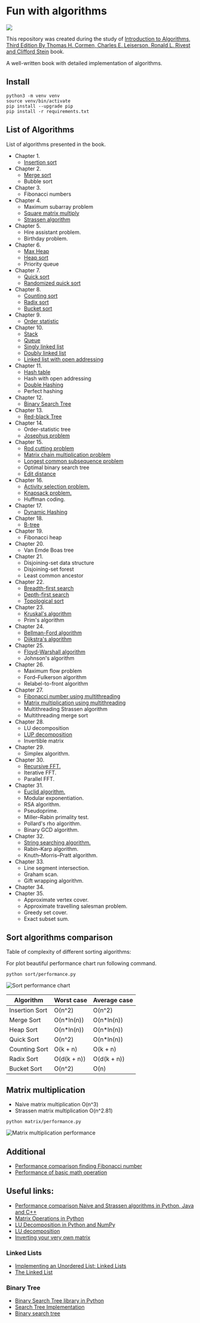 # Fun with algorithms

![](https://mitpress.mit.edu/sites/default/files/9780262033848.jpg)

This repository was created during the study of [Introduction to Algorithms, Third Edition By Thomas H. Cormen, Charles E. Leiserson, Ronald L. Rivest and Clifford Stein](https://mitpress.mit.edu/books/introduction-algorithms) book.

A well-written book with detailed implementation of algorithms.

## Install 

```shell script
python3 -m venv venv 
source venv/bin/activate
pip install --upgrade pip
pip install -r requirements.txt 
```

## List of Algorithms

List of algorithms presented in the book.

- Chapter 1.
  - [Insertion sort](sort/insertionsort.py)
- Chapter 2.
  - [Merge sort](sort/mergesort.py)
  - Bubble sort
- Chapter 3.
  - Fibonacci numbers
- Chapter 4.
  - Maximum subarray problem
  - [Square matrix multiply](matrix/multiplication.py)
  - [Strassen algorithm](matrix/multiplication.py)
- Chapter 5.
  - Hire assistant problem.
  - Birthday problem.
- Chapter 6.
  - [Max Heap](queue/maxheap.py)
  - [Heap sort](sort/heapsort.py)
  - Priority queue
- Chapter 7.
  - [Quick sort](sort/quicksort.py)
  - [Randomized quick sort](sort/quicksort.py)
- Chapter 8.
  - [Counting sort](sort/countingsort.py)
  - [Radix sort](sort/radixsort.py)
  - [Bucket sort](sort/bucketsort.py)
- Chapter 9.
  - [Order statistic](sort/selectstatistic.py)
- Chapter 10.
  - [Stack](stack/stack.py)
  - [Queue](queue/queue.py)
  - [Singly linked list](linkedlist/singly_linked.py)
  - [Doubly linked list](linkedlist/doubly_linked.py)
  - [Linked list with open addressing](linkedlist/open_addressing.py)
- Chapter 11.
  - [Hash table](hashing/hash_table.py)
  - Hash with open addressing
  - [Double Hashing](hashing/double_hashing.py)
  - Perfect hashing
- Chapter 12.
  - [Binary Search Tree](trees/binarytree.py)
- Chapter 13.
  - [Red-black Tree](trees/redblacktree.py)
- Chapter 14.
  - Order-statistic tree
  - [Josephus problem](other/josephus.py)
- Chapter 15.
  - [Rod cutting problem](dynamicprogramming/cut_rod.py)
  - [Matrix chain multiplication problem](dynamicprogramming/matrix_chain_order.py)
  - [Longest common subsequence problem](dynamicprogramming/longest_common_subsequence.py)
  - Optimal binary search tree
  - [Edit distance](dynamicprogramming/edit_distance.py)
- Chapter 16.
  - [Activity selection problem.](greedy/activity_selection.py)
  - [Knapsack problem.](greedy/knapsack_problem.py)
  - Huffman coding.
- Chapter 17.
  - [Dynamic Hashing](hashing/hash_table.py)
- Chapter 18.
  - [B-tree](trees/btree.py)
- Chapter 19.
  - Fibonacci heap
- Chapter 20.
  - Van Emde Boas tree
- Chapter 21.
  - Disjoining-set data structure
  - Disjoining-set forest
  - Least common ancestor
- Chapter 22.
  - [Breadth-first search](graph/breadth_first_search.py)
  - [Depth-first search](graph/depth_first_search.py)
  - [Topological sort](graph/topological_sorting.py)
- Chapter 23.
  - [Kruskal's algorithm](graph/kruskal.py)
  - Prim's algorithm
- Chapter 24.
  - [Bellman-Ford algorithm](graph/bellman_ford.py)
  - [Dijkstra's algorithm](graph/dijkstra.py)
- Chapter 25.
  - [Floyd-Warshall algorithm](graph/floyd_warshall.py)
  - Johnson's algorithm
- Chapter 26.
  - Maximum flow problem
  - Ford–Fulkerson algorithm
  - Relabel-to-front algorithm
- Chapter 27.
  - [Fibonacci number using multithreading](multithreading/fib.py)
  - [Matrix multiplication using multithreading](multithreading/matrixmultiply.py)
  - Multithreading Strassen algorithm
  - Multithreading merge sort
- Chapter 28.
  - LU decomposition
  - [LUP decomposition](matrix/lupdecomposition.py)
  - Invertible matrix
- Chapter 29.
  - Simplex algorithm.
- Chapter 30.
  - [Recursive FFT.](fft/fft.py)
  - Iterative FFT.
  - Parallel FFT.
- Chapter 31.
  - [Euclid algorithm.](other/greatestcommondivisor.py)
  - Modular exponentiation.
  - RSA algorithm.
  - Pseudoprime.
  - Miller–Rabin primality test.
  - Pollard's rho algorithm.
  - Binary GCD algorithm.
- Chapter 32.
  - [String searching algorithm.](string/stringsearch.py)
  - Rabin–Karp algorithm.
  - Knuth–Morris–Pratt algorithm.
- Chapter 33.
  - Line segment intersection.
  - Graham scan.
  - Gift wrapping algorithm.
- Chapter 34.
- Chapter 35.
  - Approximate vertex cover.
  - Approximate travelling salesman problem.
  - Greedy set cover.
  - Exact subset sum.

## Sort algorithms comparison

Table of complexity of different sorting algorithms:

For plot beautiful performance chart run following command.

~~~shell script
python sort/performance.py
~~~

![Sort performance chart](images/sort-performance.png)

| Algorithm       | Worst case | Average case |
|-----------------|------------|--------------|
| Insertion Sort  | O(n^2)     | O(n^2)       |
| Merge Sort      | O(n*ln(n)) | O(n*ln(n))   |
| Heap Sort       | O(n*ln(n)) | O(n*ln(n))   |
| Quick Sort      | O(n^2)     | O(n*ln(n))   |
| Counting Sort   | O(k + n)   | O(k + n)     |
| Radix Sort      | O(d(k + n))| O(d(k + n))  |
| Bucket Sort     | O(n^2)     | O(n)         |

## Matrix multiplication

- Naive matrix multiplication O(n^3)
- Strassen matrix multiplication O(n^2.81)

~~~shell script
python matrix/performance.py
~~~

![Matrix multiplication performance](images/matrix-performance.png)

## Additional

- [Performance comparison finding Fibonacci number](fibonacci/performance.py)
- [Performance of basic math operation](operations/performance.py)

## Useful links:

- [Performance comparison Naive and Strassen algorithms in Python, Java and C++](https://martin-thoma.com/strassen-algorithm-in-python-java-cpp/)
- [Matrix Operations in Python](http://www.mathwizurd.com/blog/2015/6/14/matrix-operations-in-python)
- [LU Decomposition in Python and NumPy](https://www.quantstart.com/articles/LU-Decomposition-in-Python-and-NumPy)
- [LU decomposition](https://rosettacode.org/wiki/LU_decomposition)
- [Inverting your very own matrix](http://www.vikparuchuri.com/blog/inverting-your-very-own-matrix/)

### Linked Lists

- [Implementing an Unordered List: Linked Lists](http://interactivepython.org/courselib/static/pythonds/BasicDS/ImplementinganUnorderedListLinkedLists.html)
- [The Linked List](https://code.tutsplus.com/tutorials/the-linked-list--cms-20660)

### Binary Tree

- [Binary Search Tree library in Python](http://www.laurentluce.com/posts/binary-search-tree-library-in-python/)
- [Search Tree Implementation](http://interactivepython.org/runestone/static/pythonds/Trees/SearchTreeImplementation.html)
- [Binary search tree](http://www.algolist.net/Data_structures/Binary_search_tree)
